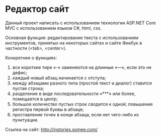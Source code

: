 # Редактор сайт
Данный проект написать с использованием технологии ASP.NET Core MVC с использованием языков C#, html, css. 

Основная функция: редактирование текста с использованием инструментов, принятых на некоторых сайтах и сайте Фикбук в частности (\<tab>, \<center>).

Конкретнее о функциях:

1. все короткие тире «-» заменяются на длинные «—», если это не дефис;
2. каждый новый абзац начинается с отступа;
3. между абзацами разного типа (простой текст и диалог) ставится пустая строка;
4. разделение в виде последовательности «***» или более, помещается в центр;
5. большое количество пустых строк сводится к одной;
повышение регистра первой буквы в абзаце;
6. проставление точек в конце абзаца, если нет чего-либо из пунктуации.

Ссылка на сайт: http://instories.somee.com/
